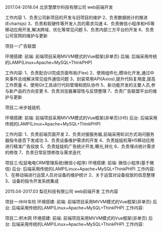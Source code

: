 2017.04-2018.04                      北京慧摩尔科技有限公司                   web前端开发

工作内容
1、负责公司新项目的开发与旧项目的维护
2、负责数据统计的推进(Echartsjs)
3、负责和软硬件等开发人员的需求沟通
4、负责微信小程序和H5等移动应用开发,解决跨域、优化等常见问题
5、负责内部三方平台的开发
6、负责公司官网的维护与更新

项目一:广告联盟

环境搭建:
	前端: 前端项目采用MVVM模式的Vue框架(非单页)
	后端: 后端采用传统的LAMP(Linux+Apache+MySQL+ThinkPHP)

工作内容:
1、负责配合UI完成页面布局(Flex)
2、使用组件化,模块化开发,通过中央事件总线解决常见组件通信问题
3、封装常用API(Axios),提升代码复用度,提高工作质量
4、使用Git工具进行代码管理和团队协作
5、新功能开发的主要人员,参与新产品的方向变更
6、负责浏览器兼容性与反馈整理
7、负责广告联盟平台的维护与更新

项目二:米步娃娃机

环境搭建:
	前端: 前端项目采用MVVM模式的Vue框架(非单页)(H5)
	后台: 后端采用传统的LAMP(Linux+Apache+MySQL+ThinkPHP)

工作内容:
1、负责前端页面开发
2、负责对接服务器,前端采用轮训方式询问服务器指令是否下发成功
3、负责设备维护需求的开发
4、负责娃娃机等H5移动应用进行精准广告投放
5、负责娃娃机广告统计开发,曝光,转化
6、负责埋点统计需求的修改
7、负责日常反馈修改与需求迭代

项目三:松鼠电电CRM管理系统(微信小程序)
环境搭建:
	前端: 微信小程序(基于微信)
	后台: 后端采用传统的LAMP(Linux+Apache+MySQL+ThinkPHP)
工作内容:
1、在移动端进行运营人员对设备的维护统计
2、关于运营对设备投放的信息整理
3、设备的指令开发系统集成


2015.04-2017.03                      梨花科技有限公司                   web前端开发
工作内容

项目一:咔咔车险
环境搭建:
	前端: 前端项目采用MVVM模式的Vue框架(非单页)
	后台: 后端采用传统的LAMP(Linux+Apache+MySQL+ThinkPHP)
工作内容:


项目二:积木网
环境搭建:
	前端: 前端项目采用MVVM模式的Vue框架(非单页)
	后台: 后端采用传统的LAMP(Linux+Apache+MySQL+ThinkPHP)
工作内容:
                                                                                                                                                                                                                                                                                 